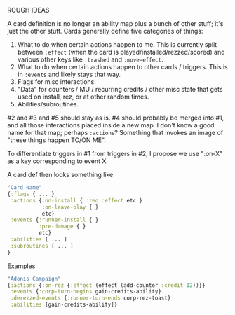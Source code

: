 ROUGH IDEAS

A card definition is no longer an ability map plus a bunch of other stuff; it's just the other stuff. Cards generally define five categories of things:

1. What to do when certain actions happen to me. This is currently split between `:effect` (when the card is played/installed/rezzed/scored) and various other keys like `:trashed` and `:move-effect`.
2. What to do when certain actions happen to other cards / triggers. This is in `:events` and likely stays that way.
3. Flags for misc interactions.
4. "Data" for counters / MU / recurring credits / other misc state that gets used on install, rez, or at other random times.
5. Abilities/subroutines.

#2 and #3 and #5 should stay as is. #4 should probably be merged into #1, and all those interactions placed inside a new map. I don't know a good name for that map; perhaps `:actions`? Something that invokes an image of "these things happen TO/ON ME".

To differentiate triggers in #1 from triggers in #2, I propose we use ":on-X" as a key corresponding to event X.

A card def then looks something like

```clojure
"Card Name"
{:flags { ... }
 :actions {:on-install { :req :effect etc }
           :on-leave-play { }
           etc}
 :events {:runner-install { }
          :pre-damage { }
          etc}
 :abilities [ ... ]
 :subroutines [ ... ]
}

```

Examples

```clojure
"Adonis Campaign"
{:actions {:on-rez {:effect (effect (add-counter :credit 12))}}
 :events {:corp-turn-begins gain-credits-ability}
 :derezzed-events {:runner-turn-ends corp-rez-toast}
 :abilities [gain-credits-ability]}
```